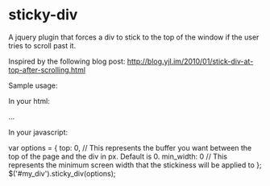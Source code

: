 sticky-div
==========

A jquery plugin that forces a div to stick to the top of the window if the user tries to scroll past it.

Inspired by the following blog post: http://blog.yjl.im/2010/01/stick-div-at-top-after-scrolling.html

Sample usage:

In your html:

<div id="my_div">
  ...
</div>

In your javascript:

var options = {
  top: 0, // This represents the buffer you want between the top of the page and the div in px. Default is 0.
  min_width: 0 // This represents the minimum screen width that the stickiness will be applied to
};
$('#my_div').sticky_div(options);

